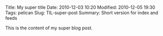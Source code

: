 Title: My super title
Date: 2010-12-03 10:20
Modified: 2010-12-05 19:30
Tags: pelican
Slug: TIL-super-post
Summary: Short version for index and feeds

This is the content of my super blog post.
